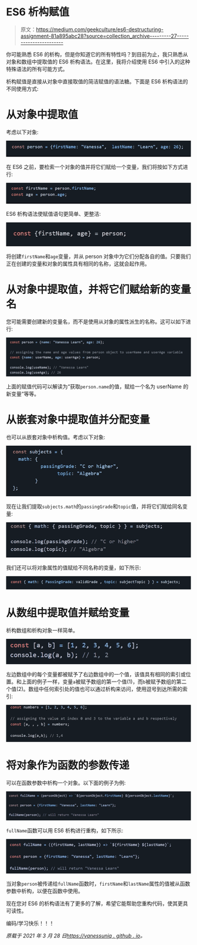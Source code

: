 # ES6 析构赋值

> 原文：<https://medium.com/geekculture/es6-destructuring-assignment-81a895abc28?source=collection_archive---------27----------------------->

你可能熟悉 ES6 的析构，但是你知道它的所有特性吗？到目前为止，我只熟悉从对象和数组中提取值的 ES6 析构语法。在这里，我将介绍使用 ES6 中引入的这种特殊语法的所有可能方式。

析构赋值是直接从对象中直接取值的简洁赋值的语法糖。下面是 ES6 析构语法的不同使用方式:

# 从对象中提取值

考虑以下对象:

![](img/9c9e05f6924483b087816c5cc156581c.png)

在 ES6 之前，要检索一个对象的值并将它们赋给一个变量，我们将按如下方式进行:

![](img/ba65f2dd571d15450493afb9149341c8.png)

ES6 析构语法使赋值语句更简单、更整洁:

![](img/c88a067d4bcd59d0e4e9ba59dd8f7a8e.png)

将创建`firstName`和`age`变量，并从 person 对象中为它们分配各自的值。只要我们正在创建的变量和对象的属性具有相同的名称，这就会起作用。

# 从对象中提取值，并将它们赋给新的变量名

您可能需要创建新的变量名，而不是使用从对象的属性派生的名称。这可以如下进行:

![](img/b3d041c1f189dbc6e238ed9462d23d97.png)

上面的赋值代码可以解读为“获取`person.name`的值，赋给一个名为 userName 的新变量”等等。

# 从嵌套对象中提取值并分配变量

也可以从嵌套对象中析构值。考虑以下对象:

![](img/e36aa2112d1777426071e3fee2653786.png)

现在让我们提取`subjects.math`的`passingGrade`和`topic`值，并将它们赋给同名变量:

![](img/e8f248bb68f3ec78526e9a679ab42b4a.png)

我们还可以将对象属性的值赋给不同名称的变量，如下所示:

![](img/4d009d72f90ac3e20bc81437de665155.png)

# 从数组中提取值并赋给变量

析构数组和析构对象一样简单。

![](img/43ee20f451c633c6580ee3c92755445f.png)

左边数组中的每个变量都被赋予了右边数组中的一个值，该值具有相同的索引或位置。和上面的例子一样，变量`a`被赋予数组的第一个值(1)，而`b`被赋予数组的第二个值(2)。数组中任何索引处的值也可以通过析构来访问，使用逗号到达所需的索引:

![](img/3b6e74a747e17b886774ec40a35e9781.png)

# 将对象作为函数的参数传递

可以在函数参数中析构一个对象。以下面的例子为例:

![](img/71d7e8b94932a9658beb8e2688ad5b28.png)

`fullName`函数可以用 ES6 析构进行重构，如下所示:

![](img/421837327d628711c50be02e41066a87.png)

当对象`person`被传递给`fullName`函数时，`firstName`和`lastName`属性的值被从函数参数中析构，以便在函数中使用。

现在您对 ES6 的析构语法有了更多的了解，希望它能帮助您重构代码，使其更具可读性。

编码/学习快乐！！！

*原载于 2021 年 3 月 28 日*[*https://vanessuniq . github . io*](https://vanessuniq.github.io/es6_destructuring_assignment)*。*